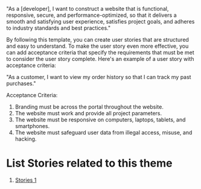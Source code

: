 "As a [developer], I want to construct a website that is functional, responsive, secure, and performance-optimized, so that it delivers a smooth and satisfying user experience, satisfies project goals, and adheres to industry standards and best practices."

By following this template, you can create user stories that are structured and easy to understand. To make the user story even more effective, you can add acceptance criteria that specify the requirements that must be met to consider the user story complete. Here's an example of a user story with acceptance criteria:

"As a customer, I want to view my order history so that I can track my past purchases."

Acceptance Criteria:

1. Branding must be across the portal throughout the website.
2. The website must work and provide all project parameters.
3. The website must be responsive on computers, laptops, tablets, and smartphones.
4. The website must safeguard user data from illegal access, misuse, and hacking.


# List Stories related to this theme
1. [Stories 1](documentation/templates/theme/initiatives/epics/stories/tasks/task_template.md)